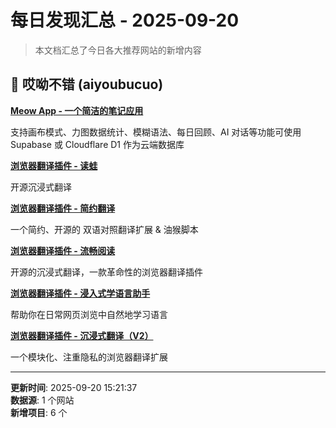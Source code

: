 # 每日发现汇总 - 2025-09-20

> 本文档汇总了今日各大推荐网站的新增内容

## 🔧 哎呦不错 (aiyoubucuo)

**[Meow App - 一个简洁的笔记应用](https://github.com/y-shi23/MeowNocode)**
  
支持画布模式、力图数据统计、模糊语法、每日回顾、AI 对话等功能可使用 Supabase 或 Cloudflare D1 作为云端数据库

**[浏览器翻译插件 - 读蛙](https://github.com/mengxi-ream/read-frog)**
  
开源沉浸式翻译

**[浏览器翻译插件 - 简约翻译](https://github.com/fishjar/kiss-translator)**
  
一个简约、开源的 双语对照翻译扩展 & 油猴脚本

**[浏览器翻译插件 - 流畅阅读](https://github.com/Bistutu/FluentRead)**
  
开源的沉浸式翻译，一款革命性的浏览器翻译插件

**[浏览器翻译插件 - 浸入式学语言助手](https://github.com/xiao-zaiyi/illa-helper)**
  
帮助你在日常网页浏览中自然地学习语言

**[浏览器翻译插件 - 沉浸式翻译（V2）](https://github.com/LOVAHE/Immersive-Translation)**
  
一个模块化、注重隐私的浏览器翻译扩展


---

**更新时间**: 2025-09-20 15:21:37  
**数据源**: 1 个网站  
**新增项目**: 6 个  

<!-- Generated by Daily News Aggregator -->